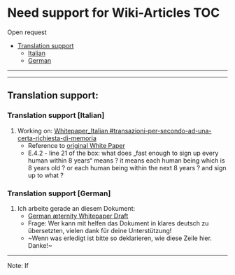 Need support for Wiki-Articles
TOC
==================================

Open request

* [Translation support](#translation-support)
  * [Italian](#translation-support-italian)
  * [German](#translation-support-german)

***
***

## Translation support:

### Translation support [Italian]

1. Working on: [Whitepaper_Italian #transazioni-per-secondo-ad-una-certa-richiesta-di-memoria](Whitepaper_Italian#transazioni-per-secondo-ad-una-certa-richiesta-di-memoria)
   * Reference to [original White Paper](https://blockchain.aeternity.com/%C3%A6ternity-blockchain-whitepaper.pdf)
   * E.4.2 - line 21 of the box: what does „fast enough to sign up every
     human within 8 years“ means ? it means each human being which is 8
     years old ? or each human being within the next 8 years ? and sign
     up to what ?

### Translation support [German]

1. Ich arbeite gerade an diesem Dokument:
   * [German æternity Whitepaper Draft]([German]-æternity-Whitepaper-Draft)
   * Frage: Wer kann mit helfen das Dokument in klares deutsch zu übersetzten, vielen dank für deine Unterstützung!
   * ~Wenn was erledigt ist bitte so deklarieren, wie diese Zeile hier. Danke!~
***

Note: If
